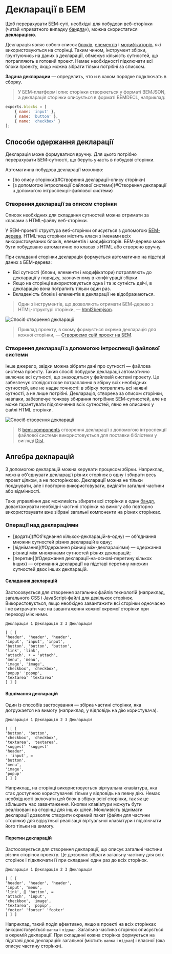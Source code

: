 # Декларації в БЕМ

Щоб перерахувати БЕМ-суті, необхідні для побудови веб-сторінки (читай «приватного випадку [бандла](../build/build.ru.md#bundle)»), можна скористатися **декларацією**.

Декларація являє собою список [блоків](../key-concepts/key-concepts.ru.md#Блок), [елементів](../key-concepts/key-concepts.ru.md#Елемент) і [модифікаторів](../key-concepts/key-concepts.ru.md#Модифікатор), які використовуються на сторінці. Таким чином, інструмент збірки, грунтуючись на даних з декларації, обмежує кількість сутностей, що потрапляють в готовий проект. Немає необхідності підключати всі блоки проекту, якщо можна зібрати тільки потрібні за списком.

**Задача декларации** — определить, что и в каком порядке подключать в сборку.

>У БЕМ-платформі опис сторінки створюється у форматі BEMJSON, а декларація сторінки описується в форматі BEMDECL, наприклад:
```js
exports.blocks = [
    { name: 'input' },
    { name: 'button' },
    { name: 'checkbox' }
];
```

## Способи одержання декларації

Декларація може формуватися вручну. Для цього потрібно перерахувати БЕМ-сутності, що беруть участь в побудові сторінки.

Автоматична побудова декларації можливо:

* [по опису сторінки](#Створення декларації-опису сторінки)
* [з допомогою інтроспекції файлової системи](#Створення декларації з допомогою інтроспекції-файлової системи)

### Створення декларації за описом сторінки

Список необхідних для складання сутностей можна отримати за класами з HTML-файлу веб-сторінки.

У БЕМ-проекті структура веб-сторінки описується з допомогою [БЕМ-дерева](../key-concepts/key-concepts.ru.md#БЕМ-дерево). HTML-код сторінки містить класи з іменами всіх використовуваних блоків, елементів і модифікаторів. БЕМ-дерево може бути побудовано автоматично по класах з HTML або створено вручну.

При складанні сторінки декларація формується автоматично на підставі даних з БЕМ-дерева:
* Всі сутності (блоки, елементи і модифікатори) потрапляють до декларації у порядку, зазначеному в конфігурації збірки.
* Якщо на сторінці використовується одна і та ж сутність двічі, в декларацію вона потрапить тільки один раз.
* Вкладеність блоків і елементів в декларації не відображаються.

>Один з інструментів, що дозволяють отримати БЕМ-дерево з HTML-структурі сторінки, — [html2bemjson](https://github.com/bem-incubator/html2bemjson).

![Спосіб створення декларації](declarations__html2decl.png)

>Приклад проекту, в якому формується окрема декларація для кожної сторінки, — [Створюємо свій проект на БЕМ](https://ru.bem.info/tutorials/start-with-project-stub/).

### Створення декларації з допомогою інтроспекції файлової системи

Інше джерело, звідки можна зібрати дані про сутності — файлова система проекту.
Такий спосіб побудови декларації автоматично включає всі сутності, що знаходяться у файловій системі проекту. Це забезпечує стовідсоткове потрапляння в збірку всіх необхідних сутностей, але не надає точності: в збірку потраплять всі наявні сутності, а не лише потрібні.
Декларація, створена за описом сторінки, навпаки, забезпечує точкову збирання потрібних БЕМ-сутностей, але не може гарантувати підключення всіх сутностей, явно не описаних у файлі HTML сторінки.

![Спосіб створення декларації](declarations__fs2decl.png)

>В [bem-components](https://ru.bem.info/libs/bem-components/) створення декларації з допомогою інтроспекції файлової системи використовується для поставки бібліотеки у вигляді [Dist](https://ru.bem.info/libs/bem-components/current/#Варианты-поставки-библиотеки).

## Алгебра декларацій

З допомогою декларацій можна керувати процесом збірки. Наприклад, можна об'єднувати декларації різних сторінок в одну і збирати весь проект цілком, а не посторінково. Декларації можна не тільки поєднувати, але і повторно використовувати, виділяти загальні частини або відмінності.

Таке управління дає можливість збирати всі сторінки в один [бандл](../build/build.ru.md#bundle), довантажувати необхідні частині сторінки на вимогу або повторно використовувати вже зібрані загальні компоненти на різних сторінках.

### Операції над деклараціями

* [додати](#Об'єднання кількох-декларацій-в-одну) — об'єднання множин сутностей різних декларацій в одну;
* [віднімання](#Одержання різниці між-деклараціями) — одержання різниці між множинами сутностей різних декларацій;
* [перетин](#Одержання декларації-на-основі-перетину кількох інших) — отримання декларації на підставі перетину множин сутностей двох інших декларацій.

#### Складання декларацій

Застосовується для створення загальних файлів технологій (наприклад, загального CSS і JavaScript-файл) для декількох сторінок. Використовується, якщо необхідно завантажити всі сторінки одночасно і не витрачати час на завантаження кожної окремої сторінки при переході між ними.

```text
Декларація 1 Декларація 2 3 Декларація

[ [ [
'header', 'header', 'header',
'input', 'input', 'input',
'button', 'button', 'button',
'link', 'link',
'attach', + = 'attach',
'menu', 'menu',
'image', 'image',
'checkbox', 'checkbox',
'popup' 'popup',
'textarea' 'textarea'
] ] ]
```

#### Віднімання декларацій

Один із способів застосування — збірка частині сторінки, яка догружается на вимогу (наприклад, у відповідь на дію користувача).

```text
Декларація 1 Декларація 2 3 Декларація

[ [ [
'button', 'button',
'checkbox', 'checkbox',
'textarea', 'textarea',
'suggest' 'suggest'
'header',
- 'input', =
'button',
'menu',
'image',
'popup'
] ] ]
```

Наприклад, на сторінці використовується віртуальна клавіатура, яка стає доступною користувачеві тільки у відповідь на певну дію. Немає необхідності включати цей блок в збірку всієї сторінки, так як це збільшить час завантаження. Кнопки клавіатури можуть бути реалізовані на сторінці для інших цілей. Можливість віднімати декларації дозволяє створити окремий пакет (файли для частини сторінки) для відсутньої реалізації віртуальної клавіатури і підключати його тільки на вимогу.

#### Перетин декларацій

Застосовується для створення декларації, що описує загальні частини різних сторінок проекту. Це дозволяє зібрати загальну частину для всіх сторінок і підключати її при складанні один раз до всіх сторінок.

```text
Декларація 1 Декларація 2 3 Декларація

[ [ [
'header', 'header', 'header',
'input', 'menu',
'link', ⋂ 'button', =
'attach', 'input',
'checkbox', 'image',
'textarea', 'popup',
'footer' 'footer' 'footer'
] ] ]
```
Наприклад, такий поділ ефективно, якщо в проекті на всіх сторінках використовується `шапка` і `підвал`. Загальна частина сторінок описується в окремій декларації. При складанні кожна сторінка формується на підставі двох декларацій: загальної (містить `шапка` і `підвал`) і власної (яка описує частину сторінки).
